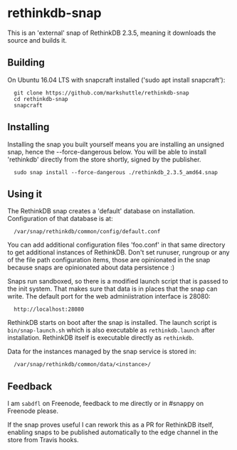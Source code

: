 # rethinkdb-snap

This is an 'external' snap of RethinkDB 2.3.5, meaning it downloads the
source and builds it.

## Building

On Ubuntu 16.04 LTS with snapcraft installed ('sudo apt install snapcraft'):

```
  git clone https://github.com/markshuttle/rethinkdb-snap
  cd rethinkdb-snap
  snapcraft
```

## Installing

Installing the snap you built yourself means you are installing an unsigned
snap, hence the --force-dangerous below. You will be able to install
'rethinkdb' directly from the store shortly, signed by the publisher.

```
  sudo snap install --force-dangerous ./rethinkdb_2.3.5_amd64.snap
```

## Using it

The RethinkDB snap creates a 'default' database on installation.
Configuration of that database is at:

```
  /var/snap/rethinkdb/common/config/default.conf
```

You can add additional configuration files 'foo.conf' in that same directory
to get additional instances of RethinkDB. Don't set runuser, rungroup or any
of the file path configuration items, those are opinionated in the snap
because snaps are opinionated about data persistence :)

Snaps run sandboxed, so there is a modified launch script that is passed to
the init system. That makes sure that data is in places that the snap can
write. The default port for the web adminiistration interface is 28080:

```
  http://localhost:28080
```

RethinkDB starts on boot after the snap is installed. The launch script is
`bin/snap-launch.sh` which is also executable as `rethinkdb.launch` after
installation. RethinkDB itself is executable directly as `rethinkdb`.

Data for the instances managed by the snap service is stored in:

```
  /var/snap/rethinkdb/common/data/<instance>/
```


## Feedback

I am `sabdfl` on Freenode, feedback to me directly or in #snappy on Freenode
please.

If the snap proves useful I can rework this as a PR for RethinkDB itself,
enabling snaps to be published automatically to the edge channel in the
store from Travis hooks.
